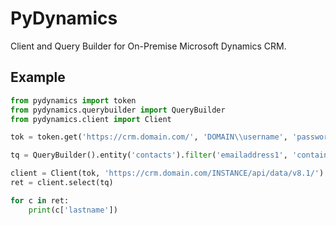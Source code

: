 # PyDynamics

Client and Query Builder for On-Premise Microsoft Dynamics CRM.

## Example

```python
from pydynamics import token
from pydynamics.querybuilder import QueryBuilder
from pydynamics.client import Client

tok = token.get('https://crm.domain.com/', 'DOMAIN\\username', 'password')

tq = QueryBuilder().entity('contacts').filter('emailaddress1', 'contains', 'goscomb', 'str').select(['firstname','lastname', 'emailaddress1']).order(['lastname'],'asc').limit(0,2)

client = Client(tok, 'https://crm.domain.com/INSTANCE/api/data/v8.1/')
ret = client.select(tq)

for c in ret:
    print(c['lastname'])

```